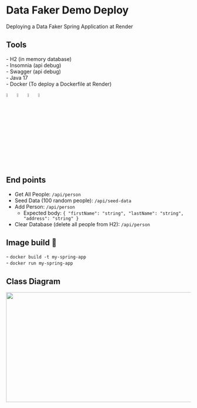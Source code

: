 # Data Faker Demo Deploy
Deploying a Data Faker Spring Application at Render

<h2>Tools</h2>
- H2 (in memory database) <br /> 
- Insomnia (api debug) <br /> 
- Swagger (api debug) <br /> 
- Java 17 <br /> 
- Docker (To deploy a Dockerfile at Render) <br />
<div style="display: inline_block" class="flex-container"><br>
        <img align="center" alt="Java" height="5%" width="5%" <img
                src="https://cdn.jsdelivr.net/gh/devicons/devicon/icons/java/java-original.svg" />
        <img align="center" alt="Spring" height="5%" width="5%" <img
                src="https://cdn.jsdelivr.net/gh/devicons/devicon/icons/spring/spring-original-wordmark.svg" />
        <img align="center" alt="Docker" height="5%" width="5%" <img
                src="https://cdn.jsdelivr.net/gh/devicons/devicon/icons/docker/docker-original.svg" />
	<img align="center" alt="Linux" height="5%" width="5%" <img
                src="https://cdn.jsdelivr.net/gh/devicons/devicon/icons/linux/linux-original.svg" />
</div>

<h2>End points</h2>
<ul>
  <li>Get All People: <code>/api/person</code></li>
  <li>Seed Data (100 random people): <code>/api/seed-data</code></li>
  <li>Add Person: <code>/api/person</code>
    <ul>
      <li>Expected body: <code>{ "firstName": "string", "lastName": "string", "address": "string" }</code></li>
    </ul>
  </li>
  <li>Clear Database (delete all people from H2): <code>/api/person</code></li>
</ul>  

<h2> Image build 🚧</h2>
- <code>docker build -t my-spring-app</code><br />
- <code>docker run my-spring-app</code>

<h2>Class Diagram</h2>
<img src="https://github.com/JGMelon22/CarteiraClientes/assets/73988556/d0e6c671-1fd6-4811-a261-e177ef9e3abe" width="600" height="300"/> 